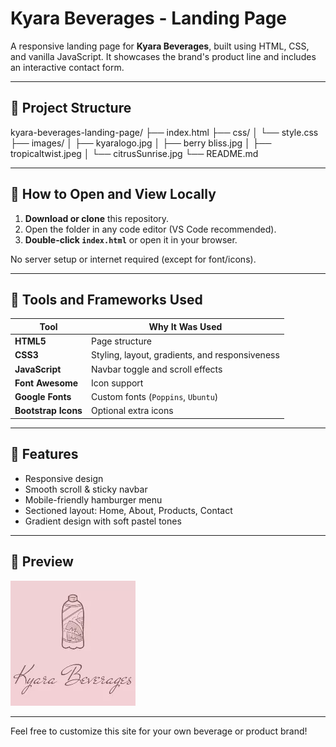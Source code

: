# Kyara Beverages - Landing Page

A responsive landing page for **Kyara Beverages**, built using HTML, CSS, and vanilla JavaScript. It showcases the brand's product line and includes an interactive contact form.

---

## 📂 Project Structure

kyara-beverages-landing-page/
├── index.html
├── css/
│   └── style.css
├── images/
│   ├── kyaralogo.jpg
│   ├── berry bliss.jpg
│   ├── tropicaltwist.jpeg
│   └── citrusSunrise.jpg
└── README.md


---

## 🚀 How to Open and View Locally

1. **Download or clone** this repository.
2. Open the folder in any code editor (VS Code recommended).
3. **Double-click `index.html`** or open it in your browser.

No server setup or internet required (except for font/icons).

---

## 🔧 Tools and Frameworks Used

| Tool               | Why It Was Used                                |
|--------------------|------------------------------------------------|
| **HTML5**          | Page structure                                 |
| **CSS3**           | Styling, layout, gradients, and responsiveness |
| **JavaScript**     | Navbar toggle and scroll effects               |
| **Font Awesome**   | Icon support                                   |
| **Google Fonts**   | Custom fonts (`Poppins`, `Ubuntu`)             |
| **Bootstrap Icons**| Optional extra icons                           |

---

## 📱 Features

- Responsive design
- Smooth scroll & sticky navbar
- Mobile-friendly hamburger menu
- Sectioned layout: Home, About, Products, Contact
- Gradient design with soft pastel tones

---

## 📸 Preview

![Kyara Preview](./image/kyaralogo.jpg)

---

Feel free to customize this site for your own beverage or product brand!
